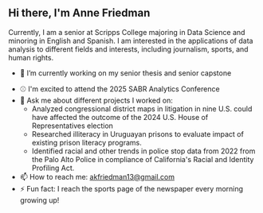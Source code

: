 ## Hi there, I'm Anne Friedman

Currently, I am a senior at Scripps College majoring in Data Science and minoring in English and Spanish. I am interested in the applications of data analysis to different fields and interests, including journalism, sports, and human rights. 

- 🔭 I’m currently working on my senior thesis and senior capstone
<!--
- 🌱 I’m currently learning ...
-->
- ⚾️ I'm excited to attend the 2025 SABR Analytics Conference
- 💬 Ask me about different projects I worked on:
    - Analyzed congressional district maps in litigation in nine U.S. could have affected the outcome of the 2024 U.S. House of Representatives election
    - Researched illiteracy in Uruguayan prisons to evaluate impact of existing prison literacy programs.
    - Identified racial and other trends in police stop data from 2022 from the Palo Alto Police in compliance of California's Racial and Identity Profiling Act.
- 📫 How to reach me: akfriedman13@gmail.com
- ⚡️ Fun fact: I reach the sports page of the newspaper every morning growing up!

